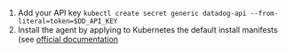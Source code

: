 1. Add your API key
`kubectl create secret generic datadog-api --from-literal=token=$DD_API_KEY`
1. Install the agent by applying to Kubernetes the default install manifests
   (see [official documentation](https://docs.datadoghq.com/agent/kubernetes/daemonset_setup/)
